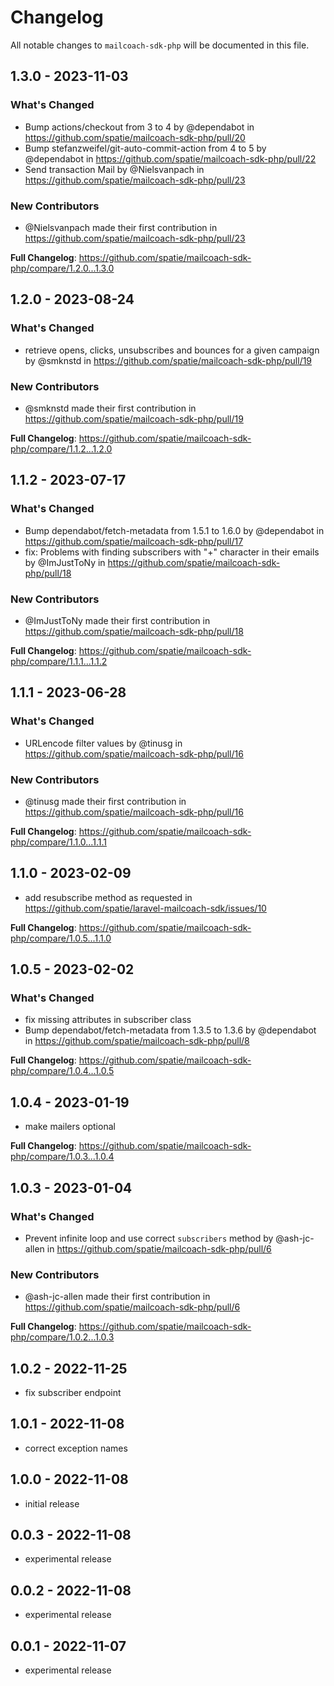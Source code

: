 # Changelog

All notable changes to `mailcoach-sdk-php` will be documented in this file.

## 1.3.0 - 2023-11-03

### What's Changed

- Bump actions/checkout from 3 to 4 by @dependabot in https://github.com/spatie/mailcoach-sdk-php/pull/20
- Bump stefanzweifel/git-auto-commit-action from 4 to 5 by @dependabot in https://github.com/spatie/mailcoach-sdk-php/pull/22
- Send transaction Mail by @Nielsvanpach in https://github.com/spatie/mailcoach-sdk-php/pull/23

### New Contributors

- @Nielsvanpach made their first contribution in https://github.com/spatie/mailcoach-sdk-php/pull/23

**Full Changelog**: https://github.com/spatie/mailcoach-sdk-php/compare/1.2.0...1.3.0

## 1.2.0 - 2023-08-24

### What's Changed

- retrieve opens, clicks, unsubscribes and bounces for a given campaign by @smknstd in https://github.com/spatie/mailcoach-sdk-php/pull/19

### New Contributors

- @smknstd made their first contribution in https://github.com/spatie/mailcoach-sdk-php/pull/19

**Full Changelog**: https://github.com/spatie/mailcoach-sdk-php/compare/1.1.2...1.2.0

## 1.1.2 - 2023-07-17

### What's Changed

- Bump dependabot/fetch-metadata from 1.5.1 to 1.6.0 by @dependabot in https://github.com/spatie/mailcoach-sdk-php/pull/17
- fix: Problems with finding subscribers with "+" character in their emails by @ImJustToNy in https://github.com/spatie/mailcoach-sdk-php/pull/18

### New Contributors

- @ImJustToNy made their first contribution in https://github.com/spatie/mailcoach-sdk-php/pull/18

**Full Changelog**: https://github.com/spatie/mailcoach-sdk-php/compare/1.1.1...1.1.2

## 1.1.1 - 2023-06-28

### What's Changed

- URLencode filter values by @tinusg in https://github.com/spatie/mailcoach-sdk-php/pull/16

### New Contributors

- @tinusg made their first contribution in https://github.com/spatie/mailcoach-sdk-php/pull/16

**Full Changelog**: https://github.com/spatie/mailcoach-sdk-php/compare/1.1.0...1.1.1

## 1.1.0 - 2023-02-09

- add resubscribe method as requested in https://github.com/spatie/laravel-mailcoach-sdk/issues/10

**Full Changelog**: https://github.com/spatie/mailcoach-sdk-php/compare/1.0.5...1.1.0

## 1.0.5 - 2023-02-02

### What's Changed

- fix missing attributes in subscriber class
- Bump dependabot/fetch-metadata from 1.3.5 to 1.3.6 by @dependabot in https://github.com/spatie/mailcoach-sdk-php/pull/8

**Full Changelog**: https://github.com/spatie/mailcoach-sdk-php/compare/1.0.4...1.0.5

## 1.0.4 - 2023-01-19

- make mailers optional

**Full Changelog**: https://github.com/spatie/mailcoach-sdk-php/compare/1.0.3...1.0.4

## 1.0.3 - 2023-01-04

### What's Changed

- Prevent infinite loop and use correct `subscribers` method by @ash-jc-allen in https://github.com/spatie/mailcoach-sdk-php/pull/6

### New Contributors

- @ash-jc-allen made their first contribution in https://github.com/spatie/mailcoach-sdk-php/pull/6

**Full Changelog**: https://github.com/spatie/mailcoach-sdk-php/compare/1.0.2...1.0.3

## 1.0.2 - 2022-11-25

- fix subscriber endpoint

## 1.0.1 - 2022-11-08

- correct exception names

## 1.0.0 - 2022-11-08

- initial release

## 0.0.3 - 2022-11-08

- experimental release

## 0.0.2 - 2022-11-08

- experimental release

## 0.0.1 - 2022-11-07

- experimental release
